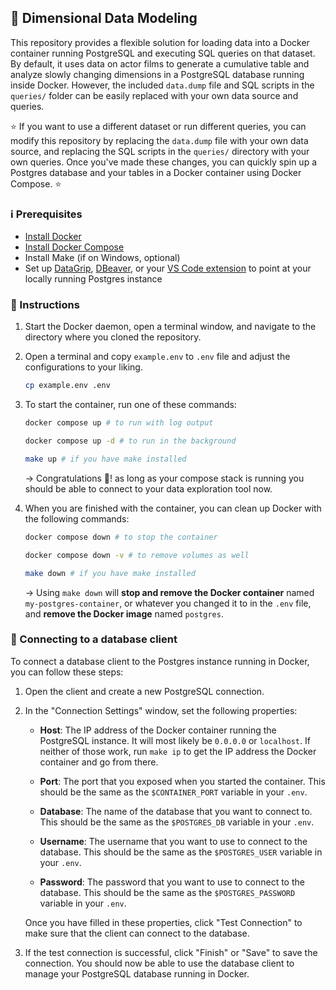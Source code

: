 ## :rocket: Dimensional Data Modeling

This repository provides a flexible solution for loading data into a Docker container running PostgreSQL and executing SQL queries on that dataset. By default, it uses data on actor films to generate a cumulative table and analyze slowly changing dimensions in a PostgreSQL database running inside Docker. However, the included `data.dump` file and SQL scripts in the `queries/` folder can be easily replaced with your own data source and queries.

:star: If you want to use a different dataset or run different queries, you can modify this repository by replacing the `data.dump` file with your own data source, and replacing the SQL scripts in the `queries/` directory with your own queries. Once you've made these changes, you can quickly spin up a Postgres database and your tables in a Docker container using Docker Compose. :star:



### :information_source: Prerequisites 
 * [Install Docker](https://docs.docker.com/get-docker)
 * [Install Docker Compose](https://docs.docker.com/compose/install/#installation-scenarios)
 * Install Make (if on Windows, optional)
 * Set up [DataGrip](https://www.jetbrains.com/datagrip/buy/#discounts), [DBeaver](https://dbeaver.io/download/), or your [VS Code extension](https://marketplace.visualstudio.com/items?itemName=cweijan.vscode-postgresql-client2) to point at your locally running Postgres instance

### :pencil: Instructions

1. Start the Docker daemon, open a terminal window, and navigate to the directory where you cloned the repository.

2. Open a terminal and copy `example.env` to `.env` file and adjust the configurations to your liking. 
    
    ```bash
    cp example.env .env
    ```

3. To start the container, run one of these commands:

    ```bash
    docker compose up # to run with log output
    
    docker compose up -d # to run in the background

    make up # if you have make installed
    ```

    &rarr; Congratulations :tada:! as long as your compose stack is running you should be able to connect to your data exploration tool now.

4. When you are finished with the container, you can clean up Docker with the following commands:

    ```bash
    docker compose down # to stop the container
    
    docker compose down -v # to remove volumes as well
    
    make down # if you have make installed
    ```

    &rarr; Using `make down` will **stop and remove the Docker container** named `my-postgres-container`, or whatever you changed it to in the `.env` file, and **remove the Docker image** named `postgres`.


### :electric_plug: Connecting to a database client

To connect a database client to the Postgres instance running in Docker, you can follow these steps:

1. Open the client and create a new PostgreSQL connection.

2. In the "Connection Settings" window, set the following properties:

    * **Host**: The IP address of the Docker container running the PostgreSQL instance. It will most likely be `0.0.0.0` or `localhost`. If neither of those work, run `make ip` to get the IP address the Docker container and go from there.

    * **Port**: The port that you exposed when you started the container. This should be the same as the `$CONTAINER_PORT` variable in your `.env`.

    * **Database**: The name of the database that you want to connect to. This should be the same as the `$POSTGRES_DB` variable in your `.env`.

    * **Username**: The username that you want to use to connect to the database. This should be the same as the `$POSTGRES_USER` variable in your `.env`.

    * **Password**: The password that you want to use to connect to the database. This should be the same as the `$POSTGRES_PASSWORD` variable in your `.env`.

    Once you have filled in these properties, click "Test Connection" to make sure that the client can connect to the database.

3. If the test connection is successful, click "Finish" or "Save" to save the connection. You should now be able to use the database client to manage your PostgreSQL database running in Docker.
